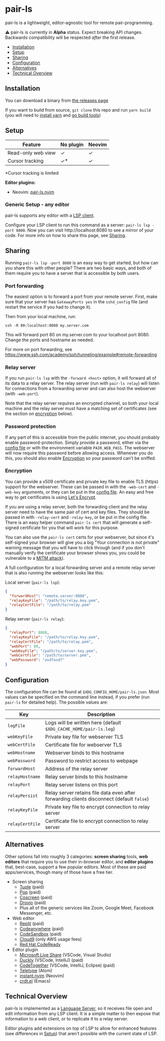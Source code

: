 # pair-ls

pair-ls is a lightweight, editor-agnostic tool for remote pair-programming.

:warning: pair-ls is currently in **Alpha** status. Expect breaking API changes.
Backwards compatibility will be respected _after_ the first release.

- [Installation](#installation)
- [Setup](#setup)
- [Sharing](#sharing)
- [Configuration](#configuration)
- [Alternatives](#alternatives)
- [Technical Overview](#technical-overview)

## Installation

You can download a binary from [the releases
page](https://github.com/stevearc/pair-ls/releases)

If you want to build from source, `git clone` this repo and run `yarn build`
(you will need to [install
yarn](https://classic.yarnpkg.com/lang/en/docs/install/) and [go build tools](https://go.dev/doc/install))

## Setup

| Feature            | No plugin | Neovim |
| ------------------ | --------- | ------ |
| Read-only web view | ✓         | ✓      |
| Cursor tracking    | ✓\*       | ✓      |

\*Cursor tracking is limited

**Editor plugins:**

- Neovim: [pair-ls.nvim](https://github.com/stevearc/pair-ls.nvim)

### Generic Setup - any editor

pair-ls supports any editor with a [LSP
client](https://microsoft.github.io/language-server-protocol/).

Configure your LSP client to run this command as a server: `pair-ls lsp -port 8080`. Now you can visit http://localhost:8080 to see a mirror of your code. For
more info on how to share this page, see [Sharing](#sharing).

## Sharing

Running `pair-ls lsp -port 8080` is an easy way to get started, but how can you
share this with other people? There are two basic ways, and both of them require
you to have a server that is accessible by both users.

### Port forwarding

The easiest option is to forward a port from your remote server. First, make
sure that your server has `GatewayPorts yes` in the `sshd_config` file (and
restart the service if you had to change it).

Then from your local machine, run:

```
ssh -R 80:localhost:8080 my.server.com
```

This will forward port 80 on my.server.com to your localhost port 8080. Change
the ports and hostname as needed.

For more on port forwarding, see https://www.ssh.com/academy/ssh/tunneling/example#remote-forwarding

### Relay server

If you run `pair-ls lsp` with the `-forward <host>` option, it will forward all
of its data to a relay server. The relay server (run with `pair-ls relay`) will
listen for connections from a forwarding server and can also host the webserver
(with `-web-port`).

Note that the relay server _requires_ an encrypted channel, so both your local
machine and the relay server must have a matching set of certificates (see the
section on [encryption](#encryption) below).

### Password protection

If any part of this is accessible from the public internet, you should probably
enable password-protection. Simply provide a password, either via the [config
file](#configuration) or with the environment variable `PAIR_WEB_PASS`. The
webserver will now require this password before allowing access. Whenever you do
this, you should also enable [Encryption](#encryption) so your password can't be
sniffed.

### Encryption

You can provide a x509 certificate and private key file to enable TLS (https)
support for the webserver. These can be passed in with the `-web-cert` and
`-web-key` arguments, or they can be put in the [config file](#configuration).
An easy and free way to get certificates is using [Let's
Encrypt](https://letsencrypt.org/).

If you are using a relay server, both the forwarding client and the relay server
need to have the same pair of cert and key files. They should be passed in with
`-relay-cert` and `-relay-key`, or be put in the config file. There is an easy helper command `pair-ls cert` that will generate a self-signed certificate for you that will work for this purpose.

You can also use the `pair-ls cert` certs for your webserver, but since it's
self-signed your browser will give you a big "Your connection is not private"
warning message that you will have to click through (and if you don't manually
verify the certificate your browser shows you, you could be vulnerable to a [MITM
attack](https://en.wikipedia.org/wiki/Man-in-the-middle_attack)).

A full configuration for a local forwarding server and a remote relay server
that is also running the webserver looks like this:

Local server (`pair-ls lsp`):

```json
{
  "forwardHost": "remote.server:8888",
  "relayKeyFile": "/path/to/relay.key.pem",
  "relayCertFile": "/path/to/relay.pem"
}
```

Relay server (`pair-ls relay`):

```json
{
  "relayPort": 8888,
  "relayKeyFile": "/path/to/relay.key.pem",
  "relayCertFile": "/path/to/relay.pem",
  "webPort": 80,
  "webKeyFile": "/path/to/server.key.pem",
  "webCertFile": "/path/to/server.pem",
  "webPassword": "asdfasdf"
}
```

## Configuration

The configuration file can be found at `$XDG_CONFIG_HOME/pair-ls.json`. Most
values can be specified on the command line instead, if you prefer (run
`pair-ls` for detailed help). The possible values are:

| Key             | Description                                                                               |
| --------------- | ----------------------------------------------------------------------------------------- |
| `logFile`       | Logs will be written here (default `$XDG_CACHE_HOME/pair-ls.log`)                         |
| `webKeyFile`    | Private key file for webserver TLS                                                        |
| `webCertFile`   | Certificate file for webserver TLS                                                        |
| `webHostname`   | Webserver binds to this hostname                                                          |
| `webPassword`   | Password to restrict access to webpage                                                    |
| `forwardHost`   | Address of the relay server                                                               |
| `relayHostname` | Relay server binds to this hostname                                                       |
| `relayPort`     | Relay server listens on this port                                                         |
| `relayPersist`  | Relay server retains file data even after forwarding clients disconnect (default `false`) |
| `relayKeyFile`  | Private key file to encrypt connection to relay server                                    |
| `relayCertFile` | Certificate file to encrypt connection to relay server                                    |

## Alternatives

Other options fall into roughly 3 categories: **screen sharing** tools, **web
editors** that require you to use their in-browser editor, and **editor
plugins** that, best-case, support a few popular editors. Most of these are paid
apps/services, though many of those have a free tier.

- Screen sharing
  - [Tuple](https://tuple.app/) (paid)
  - [Pop](https://pop.com/) (paid)
  - [Coscreen](https://www.coscreen.co/) (paid)
  - [Drovio](https://www.drovio.com/) (paid)
  - Plus all of the generic services like Zoom, Google Meet, Facebook Messenger,
    etc.
- Web editor
  - [Replit](https://replit.com/) (paid)
  - [Codeanywhere](https://codeanywhere.com/) (paid)
  - [CodeSandbox](https://codesandbox.io/) (paid)
  - [Cloud9](https://aws.amazon.com/cloud9/) (only AWS usage fees)
  - [Red Hat
    CodeReady](https://developers.redhat.com/products/codeready-workspaces/overview)
- Editor plugin
  - [Microsoft Live
    Share](https://visualstudio.microsoft.com/services/live-share/)
    (VSCode, Visual Studio)
  - [Duckly](https://duckly.com/) (VSCode, IntelliJ) (paid)
  - [CodeTogether](https://www.codetogether.com/) (VSCode, IntelliJ, Eclipse)
    (paid)
  - [Teletype](https://teletype.atom.io/) (Atom)
  - [instant.nvim](https://github.com/jbyuki/instant.nvim) (Neovim)
  - [crdt.el](https://code.librehq.com/qhong/crdt.el) (Emacs)

## Technical Overview

pair-ls is implemented as a [Language
Server](https://microsoft.github.io/language-server-protocol/), so it receives
file open and edit information from any LSP client. It is a simple matter to
then expose that information to a web client, or to replicate it to a relay server.

Editor plugins add extensions on top of LSP to allow for enhanced features (see
differences in [Setup](#setup)) that aren't possible with the current state of
LSP.
